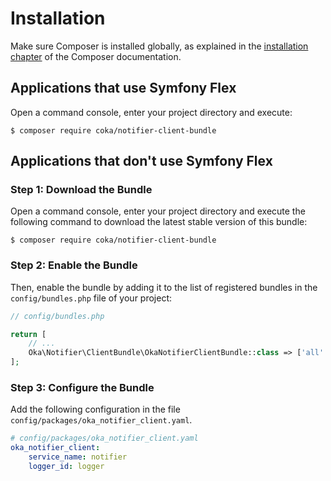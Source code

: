 Installation
============

Make sure Composer is installed globally, as explained in the
[installation chapter](https://getcomposer.org/doc/00-intro.md)
of the Composer documentation.

Applications that use Symfony Flex
----------------------------------

Open a command console, enter your project directory and execute:

```console
$ composer require coka/notifier-client-bundle
```

Applications that don't use Symfony Flex
----------------------------------------

### Step 1: Download the Bundle

Open a command console, enter your project directory and execute the
following command to download the latest stable version of this bundle:

```console
$ composer require coka/notifier-client-bundle
```

### Step 2: Enable the Bundle

Then, enable the bundle by adding it to the list of registered bundles
in the `config/bundles.php` file of your project:

```php
// config/bundles.php

return [
    // ...
    Oka\Notifier\ClientBundle\OkaNotifierClientBundle::class => ['all' => true],
];
```

### Step 3: Configure the Bundle

Add the following configuration in the file `config/packages/oka_notifier_client.yaml`.

```yaml
# config/packages/oka_notifier_client.yaml
oka_notifier_client:
    service_name: notifier
    logger_id: logger
```
